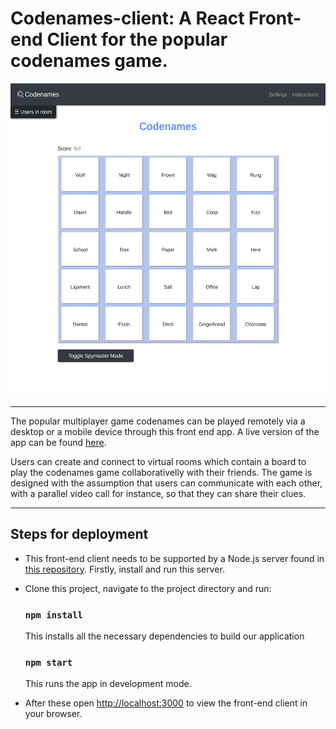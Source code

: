 # Codenames-client: A React Front-end Client for the popular codenames game.

<p align="center">
    <img src="./screenshots/room_screenshot.png" alt="" width="510em" height="500em">
</p >

---

The popular multiplayer game codenames can be played remotely via a desktop or a mobile device through this front end app. A live version of the app can be found [here](http://codenames-live.herokuapp.com/).

Users can create and connect to virtual rooms which contain a board to play the codenames game collaborativelly with their friends. The game is designed with the assumption that users can communicate with each other, with a parallel video call for instance, so that they can share their clues.

---

## Steps for deployment

- This front-end client needs to be supported by a Node.js server found in [this repository](https://github.com/StamatisKourkoutas/codenames_server). Firstly, install and run this server.
- Clone this project, navigate to the project directory and run:

    ### `npm install`

    This installs all the necessary dependencies to build our application
    
    ### `npm start`

    This runs the app in development mode.<br />

-  After these open [http://localhost:3000](http://localhost:3000) to view the front-end client in your browser.
